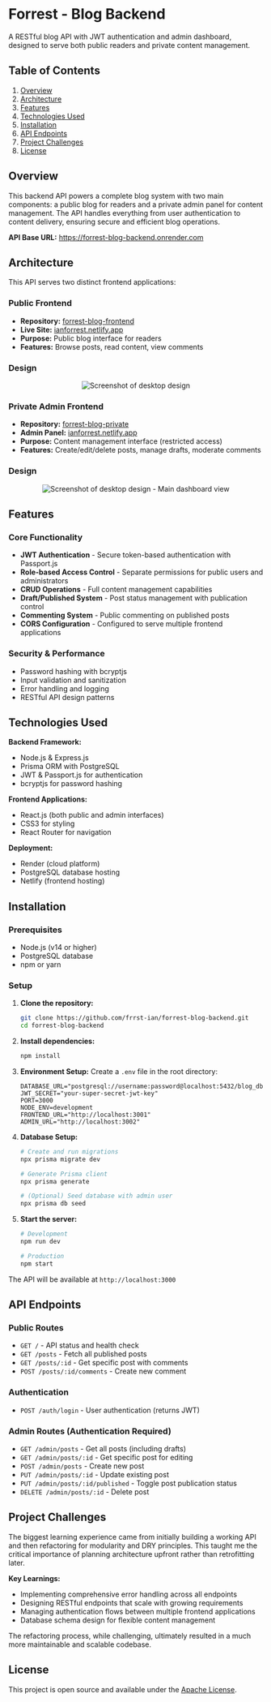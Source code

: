 # Forrest - Blog Backend

A RESTful blog API with JWT authentication and admin dashboard, designed to serve both public readers and private content management.

## Table of Contents
1. [Overview](#overview)
2. [Architecture](#architecture)
3. [Features](#features)
4. [Technologies Used](#technologies-used)
5. [Installation](#installation)
6. [API Endpoints](#api-endpoints)
7. [Project Challenges](#project-challenges)
8. [License](#license)

## Overview

This backend API powers a complete blog system with two main components: a public blog for readers and a private admin panel for content management. The API handles everything from user authentication to content delivery, ensuring secure and efficient blog operations.

**API Base URL:** https://forrest-blog-backend.onrender.com

## Architecture

This API serves two distinct frontend applications:

### Public Frontend
- **Repository:** [forrest-blog-frontend](https://github.com/frrst-ian/forrest-blog-frontend)
- **Live Site:** [ianforrest.netlify.app](https://ianforrest.netlify.app)
- **Purpose:** Public blog interface for readers
- **Features:** Browse posts, read content, view comments

### Design

<div align='center'>
<img src='/public/745shots_so.png' alt='Screenshot of desktop design'>
</div>

### Private Admin Frontend  
- **Repository:** [forrest-blog-private](https://github.com/frrst-ian/forrest-blog-private)
- **Admin Panel:** [ianforrest.netlify.app](https://ianforrest-admin.netlify.app/auth/login)
- **Purpose:** Content management interface (restricted access)
- **Features:** Create/edit/delete posts, manage drafts, moderate comments

### Design

<div align='center'>
<img src='/public/258shots_so.png' alt='Screenshot of desktop design - Main dashboard view'>
</div>

## Features

### Core Functionality
- **JWT Authentication** - Secure token-based authentication with Passport.js
- **Role-based Access Control** - Separate permissions for public users and administrators
- **CRUD Operations** - Full content management capabilities
- **Draft/Published System** - Post status management with publication control
- **Commenting System** - Public commenting on published posts
- **CORS Configuration** - Configured to serve multiple frontend applications

### Security & Performance
- Password hashing with bcryptjs
- Input validation and sanitization
- Error handling and logging
- RESTful API design patterns

## Technologies Used

**Backend Framework:**
- Node.js & Express.js
- Prisma ORM with PostgreSQL
- JWT & Passport.js for authentication
- bcryptjs for password hashing

**Frontend Applications:**
- React.js (both public and admin interfaces)
- CSS3 for styling
- React Router for navigation

**Deployment:**
- Render (cloud platform)
- PostgreSQL database hosting
- Netlify (frontend hosting)

## Installation

### Prerequisites
- Node.js (v14 or higher)
- PostgreSQL database
- npm or yarn

### Setup

1. **Clone the repository:**
   ```bash
   git clone https://github.com/frrst-ian/forrest-blog-backend.git
   cd forrest-blog-backend
   ```

2. **Install dependencies:**
   ```bash
   npm install
   ```

3. **Environment Setup:**
   Create a `.env` file in the root directory:
   ```env
   DATABASE_URL="postgresql://username:password@localhost:5432/blog_db"
   JWT_SECRET="your-super-secret-jwt-key"
   PORT=3000
   NODE_ENV=development
   FRONTEND_URL="http://localhost:3001"
   ADMIN_URL="http://localhost:3002"
   ```

4. **Database Setup:**
   ```bash
   # Create and run migrations
   npx prisma migrate dev
   
   # Generate Prisma client
   npx prisma generate
   
   # (Optional) Seed database with admin user
   npx prisma db seed
   ```

5. **Start the server:**
   ```bash
   # Development
   npm run dev
   
   # Production
   npm start
   ```

The API will be available at `http://localhost:3000`

## API Endpoints

### Public Routes
- `GET /` - API status and health check
- `GET /posts` - Fetch all published posts
- `GET /posts/:id` - Get specific post with comments
- `POST /posts/:id/comments` - Create new comment

### Authentication
- `POST /auth/login` - User authentication (returns JWT)

### Admin Routes (Authentication Required)
- `GET /admin/posts` - Get all posts (including drafts)
- `GET /admin/posts/:id` - Get specific post for editing
- `POST /admin/posts` - Create new post
- `PUT /admin/posts/:id` - Update existing post
- `PUT /admin/posts/:id/published` - Toggle post publication status
- `DELETE /admin/posts/:id` - Delete post

## Project Challenges

The biggest learning experience came from initially building a working API and then refactoring for modularity and DRY principles. This taught me the critical importance of planning architecture upfront rather than retrofitting later.

**Key Learnings:**
- Implementing comprehensive error handling across all endpoints
- Designing RESTful endpoints that scale with growing requirements
- Managing authentication flows between multiple frontend applications
- Database schema design for flexible content management

The refactoring process, while challenging, ultimately resulted in a much more maintainable and scalable codebase.

## License

This project is open source and available under the [Apache License](LICENSE).